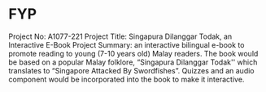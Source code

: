 # FYP
Project No: A1077-221
Project Title: Singapura Dilanggar Todak, an Interactive E-Book
Project Summary: an interactive bilingual e-book to promote reading to young (7-10 years old) Malay readers. The book would be based on a popular Malay folklore, “Singapura Dilanggar Todak'' which translates to “Singapore Attacked By Swordfishes”. Quizzes and an audio component would be incorporated into the book to make it interactive.
